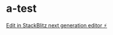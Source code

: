 # a-test

[Edit in StackBlitz next generation editor ⚡️](https://stackblitz.com/~/github.com/Samisdat/a-test)
